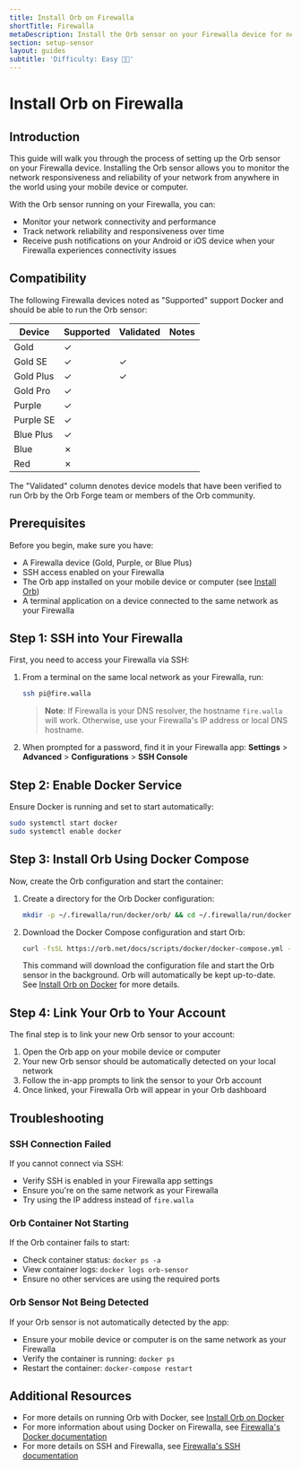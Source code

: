 ```yaml
---
title: Install Orb on Firewalla
shortTitle: Firewalla
metaDescription: Install the Orb sensor on your Firewalla device for network monitoring.
section: setup-sensor
layout: guides
subtitle: 'Difficulty: Easy 🧑‍💻'
---
```


# Install Orb on Firewalla

## Introduction

This guide will walk you through the process of setting up the Orb sensor on your Firewalla device. Installing the Orb sensor allows you to monitor the network responsiveness and reliability of your network from anywhere in the world using your mobile device or computer.

With the Orb sensor running on your Firewalla, you can:

- Monitor your network connectivity and performance
- Track network reliability and responsiveness over time
- Receive push notifications on your Android or iOS device when your Firewalla experiences connectivity issues

## Compatibility

The following Firewalla devices noted as "Supported" support Docker and should be able to run the Orb sensor:

| Device | Supported | Validated | Notes |
|--------|----------------|-----------|--|
| Gold | ✓ | | |
| Gold SE | ✓ | ✓ | |
| Gold Plus | ✓ | ✓ | |
| Gold Pro | ✓ | | |
| Purple | ✓ | | |
| Purple SE | ✓ | | |
| Blue Plus | ✓ | | |
| Blue | ✗ | | |
| Red | ✗ | | |

The "Validated" column denotes device models that have been verified to run Orb by the Orb Forge team or members of the Orb community.

## Prerequisites

Before you begin, make sure you have:

- A Firewalla device (Gold, Purple, or Blue Plus)
- SSH access enabled on your Firewalla
- The Orb app installed on your mobile device or computer (see [Install Orb](/docs/install-orb))
- A terminal application on a device connected to the same network as your Firewalla

## Step 1: SSH into Your Firewalla

First, you need to access your Firewalla via SSH:

1. From a terminal on the same local network as your Firewalla, run:

   ```bash
   ssh pi@fire.walla
   ```

   > **Note**: If Firewalla is your DNS resolver, the hostname `fire.walla` will work. Otherwise, use your Firewalla's IP address or local DNS hostname.

2. When prompted for a password, find it in your Firewalla app:
   **Settings** > **Advanced** > **Configurations** > **SSH Console**

## Step 2: Enable Docker Service

Ensure Docker is running and set to start automatically:

```bash
sudo systemctl start docker
sudo systemctl enable docker
```

## Step 3: Install Orb Using Docker Compose

Now, create the Orb configuration and start the container:

1. Create a directory for the Orb Docker configuration:

   ```bash
   mkdir -p ~/.firewalla/run/docker/orb/ && cd ~/.firewalla/run/docker/orb/
   ```

2. Download the Docker Compose configuration and start Orb:

   ```bash
   curl -fsSL https://orb.net/docs/scripts/docker/docker-compose.yml -o docker-compose.yml && sudo docker-compose up -d
   ```

   This command will download the configuration file and start the Orb sensor in the background. Orb will automatically be kept up-to-date. See [Install Orb on Docker](/docs/setup-sensor/docker) for more details.

## Step 4: Link Your Orb to Your Account

The final step is to link your new Orb sensor to your account:

1. Open the Orb app on your mobile device or computer
2. Your new Orb sensor should be automatically detected on your local network
3. Follow the in-app prompts to link the sensor to your Orb account
4. Once linked, your Firewalla Orb will appear in your Orb dashboard

## Troubleshooting

### SSH Connection Failed

If you cannot connect via SSH:

- Verify SSH is enabled in your Firewalla app settings
- Ensure you're on the same network as your Firewalla
- Try using the IP address instead of `fire.walla`

### Orb Container Not Starting

If the Orb container fails to start:

- Check container status: `docker ps -a`
- View container logs: `docker logs orb-sensor`
- Ensure no other services are using the required ports

### Orb Sensor Not Being Detected

If your Orb sensor is not automatically detected by the app:

- Ensure your mobile device or computer is on the same network as your Firewalla
- Verify the container is running: `docker ps`
- Restart the container: `docker-compose restart`

## Additional Resources

- For more details on running Orb with Docker, see [Install Orb on Docker](/docs/setup-sensor/docker)
- For more information about using Docker on Firewalla, see [Firewalla's Docker documentation](https://help.firewalla.com/hc/en-us/articles/360048882174-Firewalla-Tutorial-Expanding-With-Docker-Containers)
- For more details on SSH and Firewalla, see [Firewalla's SSH documentation](https://help.firewalla.com/hc/en-us/articles/115004397274-How-to-access-Firewalla-using-SSH)
